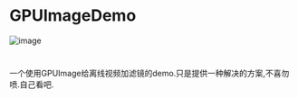 # GPUImageDemo

![image](https://github.com/qq565999484/GPUImageDemo/video.gif)

#
一个使用GPUImage给离线视频加滤镜的demo.只是提供一种解决的方案,不喜勿喷.自己看吧.


